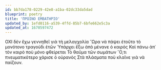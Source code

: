 ```yaml
---
id: bb7da178-0229-42e8-a1ba-02dc33da5dad
blueprint: poetry
title: 'ΠΡΩΙΝΟ ΕΜΒΑΤΗΡΙΟ'
updated_by: 1efd0116-a539-4ffd-85b7-6bfe662e5c3a
updated_at: 1670597472
---
```

ΟΧΙ δὲν ἔχω γεννηθεῖ γιὰ τὴ μελαγχολία
῞Ωρα νὰ πάψει ἐτοῦτο τὸ μονότονο τραγούδι ἐτῶν
῾Υπάρχει ἔξω ἀπὸ μένανε ὁ καιρός
Καὶ πάνω ἀπ᾿ τὸν καιρὸ ποὺ μόνο φθείρεται
Τὸ θαῦμα τῶν σωμάτων
῞Ο,τι πνευματικότερο χάρισε ὁ οὐρανὸς
Στὰ πλάσματα ποὺ κλαῖνε γιὰ νὰ παίζουν.